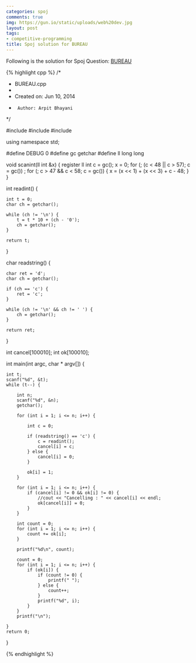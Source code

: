 ```yaml
---
categories: spoj
comments: true
img: https://gun.io/static/uploads/web%20dev.jpg
layout: post
tags:
- competitive-programming
title: Spoj solution for BUREAU
---
```


Following is the solution for Spoj Question: [BUREAU](http://www.spoj.com/problems/BUREAU/)

{% highlight cpp %}
/*
 * BUREAU.cpp
 *
 *  Created on: Jun 10, 2014
 *      Author: Arpit Bhayani
 */

#include <cstdio>
#include <cstdlib>
#include <iostream>

using namespace std;

#define DEBUG 0
#define gc getchar
#define ll long long

void scanint(ll int &x) {
	register ll int c = gc();
	x = 0;
	for (; (c < 48 || c > 57); c = gc())
		;
	for (; c > 47 && c < 58; c = gc()) {
		x = (x << 1) + (x << 3) + c - 48;
	}
}

int readint() {

	int t = 0;
	char ch = getchar();

	while (ch != '\n') {
		t = t * 10 + (ch - '0');
		ch = getchar();
	}

	return t;
}

char readstring() {

	char ret = 'd';
	char ch = getchar();

	if (ch == 'c') {
		ret = 'c';
	}

	while (ch != '\n' && ch != ' ') {
		ch = getchar();
	}

	return ret;
}

int cancel[100010];
int ok[100010];

int main(int argc, char * argv[]) {

	int t;
	scanf("%d", &t);
	while (t--) {

		int n;
		scanf("%d", &n);
		getchar();

		for (int i = 1; i <= n; i++) {

			int c = 0;

			if (readstring() == 'c') {
				c = readint();
				cancel[i] = c;
			} else {
				cancel[i] = 0;
			}

			ok[i] = 1;
		}

		for (int i = 1; i <= n; i++) {
			if (cancel[i] != 0 && ok[i] != 0) {
				//cout << "Cancelling : " << cancel[i] << endl;
				ok[cancel[i]] = 0;
			}
		}

		int count = 0;
		for (int i = 1; i <= n; i++) {
			count += ok[i];
		}

		printf("%d\n", count);

		count = 0;
		for (int i = 1; i <= n; i++) {
			if (ok[i]) {
				if (count != 0) {
					printf(" ");
				} else {
					count++;
				}
				printf("%d", i);
			}
		}
		printf("\n");

	}
	return 0;
}

{% endhighlight %}